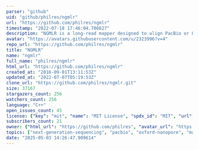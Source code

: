 ```yaml
---
parser: "github"
uid: "github/philres/ngmlr"
url: "https://github.com/philres/ngmlr"
timestamp: "2022-07-18 17:46:04.706627"
description: "NGMLR is a long-read mapper designed to align PacBio or Oxford Nanopore (standard and ultra-long) to a reference genome with a focus on reads that span structural variations"
avatar: "https://avatars.githubusercontent.com/u/2323996?v=4"
repo_url: "https://github.com/philres/ngmlr"
title: "NGMLR"
name: "ngmlr"
full_name: "philres/ngmlr"
html_url: "https://github.com/philres/ngmlr"
created_at: "2016-09-01T13:11:53Z"
updated_at: "2022-07-07T05:19:53Z"
clone_url: "https://github.com/philres/ngmlr.git"
size: 37167
stargazers_count: 256
watchers_count: 256
language: "C++"
open_issues_count: 45
license: {"key": "mit", "name": "MIT License", "spdx_id": "MIT", "url": "https://api.github.com/licenses/mit", "node_id": "MDc6TGljZW5zZTEz"}
subscribers_count: 21
owner: {"html_url": "https://github.com/philres", "avatar_url": "https://avatars.githubusercontent.com/u/2323996?v=4", "login": "philres", "type": "User"}
topics: ["next-generation-sequencing", "pacbio", "oxford-nanopore", "mapper", "structural-variations", "long-read", "alignment", "bioconda", "docker"]
date: "2025-05-03 14:26:47.909614"
---
```

